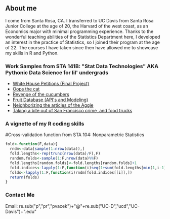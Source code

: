 ## About me

I come from Santa Rosa, CA. I transferred to UC Davis from Santa Rosa Junior College at the age of 20, the Harvard of the west coast, as an Economics major with minimal programming experience. Thanks to the wonderful teaching abilities of the Statistics Department here, I developed an interest in the practice of Statistics, so I joined their program at the age of 22. The courses I have taken since then have allowed me to showcase my skills in R and Python.

### Work Samples from STA 141B: "Stat Data Technologies" AKA Pythonic Data Science for lil' undergrads

<ul>
<li><a href="STA 141B/Project/STA 141B Final Project (Patrick).html" title="Final Project">White House Petitions (Final Project)</a></li>
<li><a href="STA 141B/Assignment 2/assignment3_PatrickVacek.html" title="Numpy">Oops the cat</a></li>
<li><a href="STA 141B/Assignment 3/assignment3_PatrickVacek.html" title="Pandas">Revenge of the cucumbers</a></li>
<li><a href="STA 141B/Assignment 4/assignment4_PatrickVacek.html" title="API">Fruit Database (API's and Modeling)</a></li>
<li><a href="STA 141B/Assignment 5/assignment5_PatrickVacek.html" title="Web Scraping / NLP">Neighborizing the articles of the Aggie</a></li>
<li><a href="STA 141B/Assignment 6/assignment6_PatrickVacek.html" title="SQL / GIS">Taking a bite out of San Francisco crime, and food trucks</a></li>
</ul>

### A vignette of my R coding skills

#Cross-validation function from STA 104: Nonparametric Statistics

```R
fold<-function(F,data){
  rndm<-data[sample(1:nrow(data)),]
  fold.lengths<-rep(trunc(nrow(data)/F),F)
  random.folds<-sample(1:F,nrow(data)%%F)
  fold.lengths[random.folds]<-fold.lengths[random.folds]+1
  fold.indices<-lapply(1:F,function(i)seq(1+sum(fold.lengths[min(1,i-1):(i-1)]),sum(fold.lengths[1:i])))
  folds<-lapply(1:F,function(i)rndm[fold.indices[[i]],])
  return(folds)
}
```

### Contact Me
Email: re.sub("p","pr","pvacek")+"@"+re.sub("UC-D","ucd","UC-Davis")+".edu"
